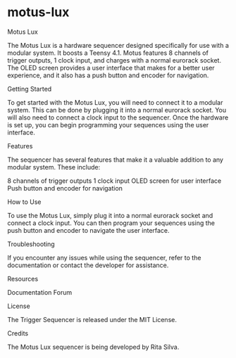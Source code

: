 # motus-lux

Motus Lux

The Motus Lux is a hardware sequencer designed specifically for use with a modular system. It boosts a Teensy 4.1.
Motus features 8 channels of trigger outputs, 1 clock input, and charges with a normal eurorack socket. The OLED screen provides a user interface that makes for a better user experience, and it also has a push button and encoder for navigation.

Getting Started

To get started with the Motus Lux, you will need to connect it to a modular system. This can be done by plugging it into a normal eurorack socket. You will also need to connect a clock input to the sequencer. Once the hardware is set up, you can begin programming your sequences using the user interface.

Features

The sequencer has several features that make it a valuable addition to any modular system. These include:

8 channels of trigger outputs
1 clock input
OLED screen for user interface
Push button and encoder for navigation

How to Use

To use the Motus Lux, simply plug it into a normal eurorack socket and connect a clock input. You can then program your sequences using the push button and encoder to navigate the user interface.

Troubleshooting

If you encounter any issues while using the sequencer, refer to the documentation or contact the developer for assistance.

Resources

Documentation
Forum

License

The Trigger Sequencer is released under the MIT License.


Credits

The Motus Lux sequencer is being developed by Rita Silva. 

